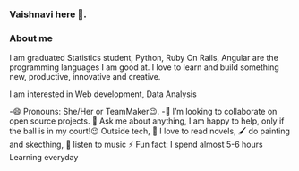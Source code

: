 
### Vaishnavi here 👋.

### About me

I am graduated Statistics student, Python, Ruby On Rails, Angular are the programming languages I am good at. I love to learn and build something new, productive, innovative and creative.

I am interested in Web development, Data Analysis

-😄 Pronouns: She/Her or TeamMaker😉.
-👯 I’m looking to collaborate on open source projects.
💬 Ask me about anything, I am happy to help, only if the ball is in my court!😉
Outside tech, 📖 I love to read novels, 🖌️ do painting and skecthing, 🎵 listen to music
⚡ Fun fact: I spend almost 5-6 hours Learning everyday

